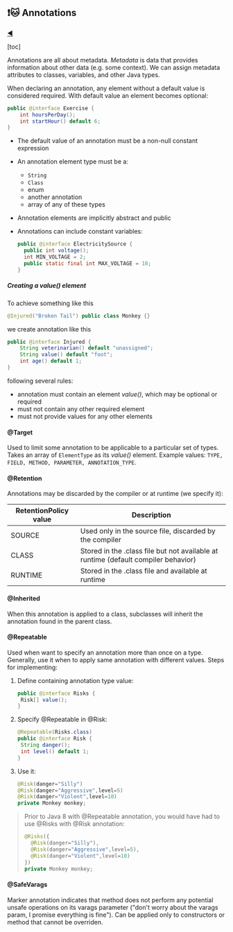 ## :exclamation::cat: Annotations

[:arrow_backward:](../../backend_index)

[toc]

Annotations are all about metadata. *Metadata* is data that provides information about other data (e.g. some context). We can assign metadata attributes to classes, variables, and other Java types.

When declaring an annotation, any element without a default value is considered required. With default value an element becomes optional:

```java
public @interface Exercise {
	int hoursPerDay();
	int startHour() default 6;
}
```

- The default value of an annotation must be a non-null constant expression
- An annotation element type must be a:
  - `String`
  - `Class`
  - enum
  - another annotation
  - array of any of these types

- Annotation elements are implicitly abstract and public

- Annotations can include constant variables:

  ```java
  public @interface ElectricitySource {
  	public int voltage();
  	int MIN_VOLTAGE = 2;
  	public static final int MAX_VOLTAGE = 18;
  }
  ```

##### Creating a *value()* element

To achieve something like this

```java
@Injured("Broken Tail") public class Monkey {}
```

we create annotation like this

```java
public @interface Injured {
	String veterinarian() default "unassigned";
	String value() default "foot";
	int age() default 1;
}
```

following several rules:

- annotation must contain an element *value()*, which may be optional or required
- must not contain any other required element
- must not provide values for any other elements



#### @Target

Used to limit some annotation to be applicable to a particular set of types. Takes an array of `ElementType` as its *value()* element. Example values: `TYPE, FIELD, METHOD, PARAMETER, ANNOTATION_TYPE`.



#### @Retention

Annotations may be discarded by the compiler or at runtime (we specify it):

| RetentionPolicy value | Description                                                  |
| --------------------- | ------------------------------------------------------------ |
| SOURCE                | Used only in the source file, discarded by the compiler      |
| CLASS                 | Stored in the .class file but not available at runtime (default compiler behavior) |
| RUNTIME               | Stored in the .class file and available at runtime           |



#### @Inherited

When this annotation is applied to a class, subclasses will inherit the annotation found in the parent class.



#### @Repeatable

Used when want to specify an annotation more than once on a type. Generally, use it when to apply same annotation with different values. Steps for implementing:

1. Define containing annotation type value:

   ```java
   public @interface Risks {
   	Risk[] value();
   }
   ```

2. Specify @Repeatable in @Risk:

   ```java
   @Repeatable(Risks.class)
   public @interface Risk {
   	String danger();
   	int level() default 1;
   }
   ```

3. Use it:

   ```java
   @Risk(danger="Silly")
   @Risk(danger="Aggressive",level=5)
   @Risk(danger="Violent",level=10)
   private Monkey monkey;
   ```

> Prior to Java 8 with @Repeatable annotation, you would have had to use @Risks with @Risk annotation:
>
> ```java
> @Risks({
> 	@Risk(danger="Silly"),
> 	@Risk(danger="Aggressive",level=5),
> 	@Risk(danger="Violent",level=10)
> })
> private Monkey monkey;
> ```



#### @SafeVarags

Marker annotation indicates that method does not perform any potential unsafe operations on its varags parameter ("don't worry about the varags param, I promise everything is fine"). Can be applied only to constructors or method that cannot be overriden. 